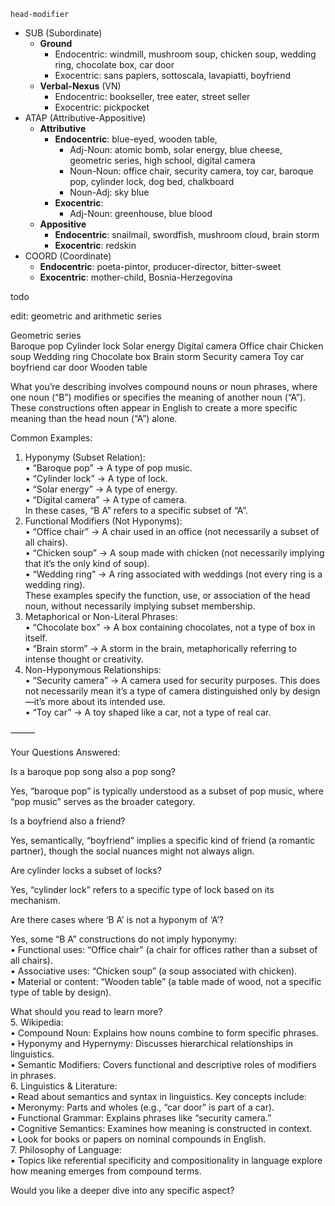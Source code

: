 





`head-modifier`

- SUB (Subordinate)
	- **Ground**
		- Endocentric: windmill, mushroom soup, chicken soup, wedding ring, chocolate box, car door
		- Exocentric: sans papiers, sottoscala, lavapiatti, boyfriend
	- **Verbal-Nexus** (VN)
		- Endocentric: bookseller, tree eater, street seller
		- Exocentric: pickpocket
- ATAP (Attributive-Appositive)
	- **Attributive**
		- **Endocentric**: blue-eyed,  wooden table, 
			- Adj-Noun: atomic bomb, solar energy, blue cheese, geometric series, high school, digital camera
			- Noun-Noun:  office chair, security camera, toy car, baroque pop, cylinder lock, dog bed, chalkboard
			- Noun-Adj: sky blue
		- **Exocentric**: 
			- Adj-Noun: greenhouse, blue blood
	- **Appositive**
		- **Endocentric**: snailmail, swordfish, mushroom cloud, brain storm
		- **Exocentric**: redskin
- COORD (Coordinate)
	- **Endocentric**: poeta-pintor, producer-director, bitter-sweet
	- **Exocentric**: mother-child, Bosnia-Herzegovina
	




todo  
  
edit: geometric and arithmetic series  

Geometric series  
Baroque pop
Cylinder lock
Solar energy
Digital camera
Office chair
Chicken soup
Wedding ring
Chocolate box
Brain storm
Security camera
Toy car
boyfriend
car door
Wooden table


What you’re describing involves compound nouns or noun phrases, where one noun (“B”) modifies or specifies the meaning of another noun (“A”). These constructions often appear in English to create a more specific meaning than the head noun (“A”) alone.  
  
Common Examples:  
1. Hyponymy (Subset Relation):  
• “Baroque pop” → A type of pop music.  
• “Cylinder lock” → A type of lock.  
• “Solar energy” → A type of energy.  
• “Digital camera” → A type of camera.  
In these cases, “B A” refers to a specific subset of “A”.  
2. Functional Modifiers (Not Hyponyms):  
• “Office chair” → A chair used in an office (not necessarily a subset of all chairs).  
• “Chicken soup” → A soup made with chicken (not necessarily implying that it’s the only kind of soup).  
• “Wedding ring” → A ring associated with weddings (not every ring is a wedding ring).  
These examples specify the function, use, or association of the head noun, without necessarily implying subset membership.  
3. Metaphorical or Non-Literal Phrases:  
• “Chocolate box” → A box containing chocolates, not a type of box in itself.  
• “Brain storm” → A storm in the brain, metaphorically referring to intense thought or creativity.  
4. Non-Hyponymous Relationships:  
• “Security camera” → A camera used for security purposes. This does not necessarily mean it’s a type of camera distinguished only by design—it’s more about its intended use.  
• “Toy car” → A toy shaped like a car, not a type of real car.  
  
⸻  
  
Your Questions Answered:  
  
Is a baroque pop song also a pop song?  
  
Yes, “baroque pop” is typically understood as a subset of pop music, where “pop music” serves as the broader category.  
  
Is a boyfriend also a friend?  
  
Yes, semantically, “boyfriend” implies a specific kind of friend (a romantic partner), though the social nuances might not always align.  
  
Are cylinder locks a subset of locks?  
  
Yes, “cylinder lock” refers to a specific type of lock based on its mechanism.  
  
Are there cases where ‘B A’ is not a hyponym of ‘A’?  
  
Yes, some “B A” constructions do not imply hyponymy:  
• Functional uses: “Office chair” (a chair for offices rather than a subset of all chairs).  
• Associative uses: “Chicken soup” (a soup associated with chicken).  
• Material or content: “Wooden table” (a table made of wood, not a specific type of table by design).  
  
What should you read to learn more?  
5. Wikipedia:  
• Compound Noun: Explains how nouns combine to form specific phrases.  
• Hyponymy and Hypernymy: Discusses hierarchical relationships in linguistics.  
• Semantic Modifiers: Covers functional and descriptive roles of modifiers in phrases.  
6. Linguistics & Literature:  
• Read about semantics and syntax in linguistics. Key concepts include:  
• Meronymy: Parts and wholes (e.g., “car door” is part of a car).  
• Functional Grammar: Explains phrases like “security camera.”  
• Cognitive Semantics: Examines how meaning is constructed in context.  
• Look for books or papers on nominal compounds in English.  
7. Philosophy of Language:  
• Topics like referential specificity and compositionality in language explore how meaning emerges from compound terms.  
  
Would you like a deeper dive into any specific aspect?